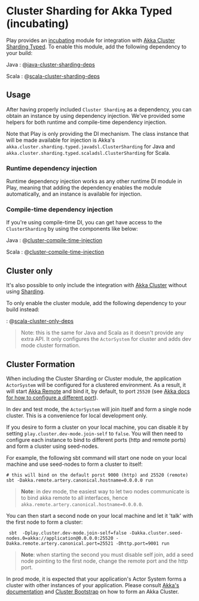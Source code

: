 <!--- Copyright (C) Lightbend Inc. <https://www.lightbend.com> -->
# Cluster Sharding for Akka Typed (incubating)

Play provides an [incubating](https://developer.lightbend.com/docs/lightbend-platform/introduction/getting-help/support-terminology.html) module for integration with [Akka Cluster Sharding Typed](https://doc.akka.io/docs/akka/2.6/typed/cluster-sharding.html). To enable this module, add the following dependency to your build:

Java
: @[java-cluster-sharding-deps](code/javaguide/javaguide.clusterdeps.sbt)

Scala
: @[scala-cluster-sharding-deps](code/scalaguide/scalaguide.clusterdeps.sbt)

## Usage

After having properly included `Cluster Sharding` as a dependency, you can obtain an instance by using dependency injection. We've provided some helpers for both runtime and compile-time dependency injection.

Note that Play is only providing the DI mechanism. The class instance that will be made available for injection is Akka's `akka.cluster.sharding.typed.javadsl.ClusterSharding` for Java and `akka.cluster.sharding.typed.scaladsl.ClusterSharding` for Scala.

### Runtime dependency injection

Runtime dependency injection works as any other runtime DI module in Play, meaning that adding the dependency enables the module automatically, and an instance is available for injection.

### Compile-time dependency injection

If you're using compile-time DI, you can get have access to the `ClusterSharding` by using the components like below:

Java
: @[cluster-compile-time-injection](code/javaguide/akka/components/ComponentsWithClusterSharding.java)

Scala
: @[cluster-compile-time-injection](code/scalaguide/akka/components/ComponentsWithClusterSharding.scala)

## Cluster only

It's also possible to only include the integration with [Akka Cluster](https://doc.akka.io/docs/akka/2.6/typed/index-cluster.html) without using [Sharding](https://doc.akka.io/docs/akka/2.6/typed/cluster-sharding.html).

To only enable the cluster module, add the following dependency to your build instead:

: @[scala-cluster-only-deps](code/scalaguide/scalaguide.clusterdeps.sbt)

> Note: this is the same for Java and Scala as it doesn't provide any extra API. It only configures the `ActorSystem` for cluster and adds dev mode cluster formation.

## Cluster Formation

When including the Cluster Sharding or Cluster module, the application `ActorSystem` will be configured for a clustered environment. As a result, it will start [Akka Remote](https://doc.akka.io/docs/akka/2.6/remoting-artery.html) and bind it, by default, to port `25520` (see [Akka docs for how to configure a different port](https://doc.akka.io/docs/akka/2.6/remoting-artery.html#configuration)).

In dev and test mode, the `ActorSystem` will join itself and form a single node cluster. This is a convenience for local development only.

If you desire to form a cluster on your local machine, you can disable it by setting `play.cluster.dev-mode.join-self` to `false`. You will then need to configure each instance to bind to different ports (http and remote ports) and form a cluster using seed-nodes.

For example, the following sbt command will start one node on your local machine and use seed-nodes to form a cluster to itself:

```shell
# this will bind on the default porst 9000 (http) and 25520 (remote)
sbt -Dakka.remote.artery.canonical.hostname=0.0.0.0 run
```

> **Note**: in dev mode, the easiest way to let two nodes communicate is to bind akka remote to all interfaces, hence `akka.remote.artery.canonical.hostname=0.0.0.0`.

You can then start a second node on your local machine and let it 'talk' with the first node to form a cluster:

```shell
 sbt  -Dplay.cluster.dev-mode.join-self=false -Dakka.cluster.seed-nodes.0=akka://application@0.0.0.0:25520 -Dakka.remote.artery.canonical.port=25521 -Dhttp.port=9001 run
```

> **Note**: when starting the second you must disable self join, add a seed node pointing to the first node, change the remote port and the http port.

In prod mode, it is expected that your application's Actor System forms a cluster with other instances of your application. Please consult [Akka's documentation](https://doc.akka.io/docs/akka/2.6/typed/cluster.html) and [Cluster Bootstrap](https://doc.akka.io/docs/akka/2.6/additional/operations.html#cluster-bootstrap) on how to form an Akka Cluster.
